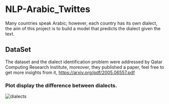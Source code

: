 # NLP-Arabic_Twittes

Many countries speak Arabic; however, each country has its own dialect, the aim of this project is to build a model that predicts the dialect given the text.

## DataSet
The dataset and the dialect identification problem were addressed by Qatar Computing Research Institute, moreover, they published a paper, feel free to get more insights from it, https://arxiv.org/pdf/2005.06557.pdf

### Plot display the difference between dialects.
![dialects](https://user-images.githubusercontent.com/40705538/161411303-aa075ce6-c21d-4db5-a3c2-fab75373661a.png)
